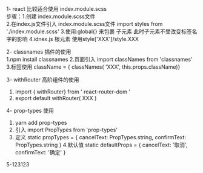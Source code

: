 1- react 比较适合使用  index.module.scss  
步骤：1.创建 index.module.scss文件  
    2.在index.js文件引入  index.module.scss文件
    import styles from './index.module.scss'
    3.使用:global{} 来包裹 子元素 此时子元素不受改变标签名字的影响
    4.idnex.js 根元素  使用style['XXX']/style.XXX


2- classnames 插件的使用  
  1.npm install classnames 
  2.页面引入  import classNames from 'classnames'
  3.标签使用  className = { classNames( 'XXX', this.props.className)}

3- withRouter 高阶组件的使用  
  1. import { withRouter} from ' react-router-dom '
  2. export default withRouter( XXX )

4- prop-types 使用
  1. yarn add prop-types
  2. 引入  import PropTypes from 'prop-types'
  3. 定义   static propTypes = {
                cancelText: PropTypes.string,
                confirmText: PropTypes.string
                               }
  4.默认值  static defaultProps = {
                 cancelText: '取消',
                 confirmText: '确定'
               }

5-123123